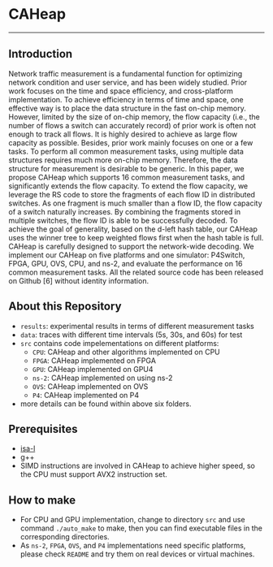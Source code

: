 # CAHeap
***
## Introduction
Network traffic measurement is a fundamental function for optimizing network condition and user service, and has been widely studied. Prior work focuses on the time and space
efficiency, and cross-platform implementation. To achieve efficiency in terms of time and space, one effective way is to place the data structure in the fast on-chip memory. However, limited by the size of on-chip memory, the flow capacity (i.e., the number of flows a switch can accurately record) of prior work is often not enough to track all flows. It is highly desired to achieve as large flow capacity as possible. Besides, prior work mainly focuses on one or a few tasks. To perform all common measurement tasks, using multiple data structures requires much more on-chip memory. Therefore, the data structure for measurement is desirable to be generic. In this paper, we propose CAHeap which supports 16 common measurement tasks, and significantly extends the flow capacity. To extend the flow capacity, we leverage the RS code to store the fragments of each flow ID in distributed switches. As one fragment is much smaller than a flow ID, the flow capacity of a switch naturally increases. By combining the fragments stored in multiple switches, the flow ID is able to be successfully decoded. To achieve the goal of generality, based on the d-left hash table, our CAHeap uses the winner tree to keep weighted flows first when the hash table is full. CAHeap is carefully designed to support the network-wide decoding. We implement our CAHeap on five platforms and one simulator: P4Switch, FPGA, GPU, OVS, CPU, and ns-2, and evaluate the performance on 16 common measurement tasks. All the related source code has been released on Github [6] without identity information.

## About this Repository

- `results`: experimental results in terms of different measurement tasks  
- `data`: traces with different time intervals (5s, 30s, and 60s) for test
- `src` contains code impelementations on different platforms:
  - `CPU`: CAHeap and other algorithms implemented on CPU
  - `FPGA`: CAHeap implemented on FPGA
  - `GPU`: CAHeap implemented on GPU4
  - `ns-2`: CAHeap implemented on using ns-2
  - `OVS`: CAHeap implemented on OVS
  - `P4`: CAHeap implemented on P4
- more details can be found within above six folders.

## Prerequisites
- [isa-l](https://github.com/01org/isa-l)
- g++
- SIMD instructions are involved in CAHeap to achieve higher speed, so the CPU must support AVX2 instruction set.

## How to make
- For CPU and GPU implementation, change to directory `src` and use command `./auto_make` to make, then you can find executable files in the corresponding directories.
- As `ns-2`, `FPGA`, `OVS`, and `P4` implementations need specific platforms, please check `README` and try them on real devices or virtual machines.


